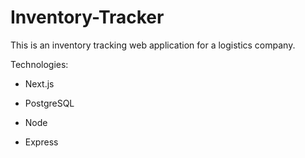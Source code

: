 # Inventory-Tracker

This is an inventory tracking web application for a logistics company.

Technologies:

* Next.js

* PostgreSQL

* Node

* Express

